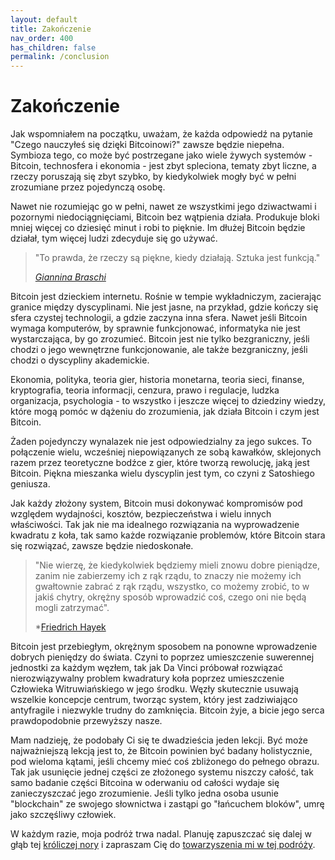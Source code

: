 ```yaml
---
layout: default
title: Zakończenie
nav_order: 400
has_children: false
permalink: /conclusion
---
```


# Zakończenie

Jak wspomniałem na początku, uważam, że każda odpowiedź na pytanie "Czego nauczyłeś się dzięki Bitcoinowi?" zawsze będzie niepełna. Symbioza tego, co może być postrzegane jako wiele żywych systemów - Bitcoin, technosfera i ekonomia - jest zbyt spleciona, tematy zbyt liczne, a rzeczy poruszają się zbyt szybko, by kiedykolwiek mogły być w pełni zrozumiane przez pojedynczą osobę.

Nawet nie rozumiejąc go w pełni, nawet ze wszystkimi jego dziwactwami i pozornymi niedociągnięciami, Bitcoin bez wątpienia działa. Produkuje bloki mniej więcej co dziesięć minut i robi to pięknie. Im dłużej Bitcoin będzie działał, tym więcej ludzi zdecyduje się go używać.

> "To prawda, że rzeczy są piękne, kiedy działają. Sztuka jest funkcją."
>
> *[Giannina Braschi](https://en.wikipedia.org/wiki/Empire_of_Dreams_(poetry_collection))*

Bitcoin jest dzieckiem internetu. Rośnie w tempie wykładniczym, zacierając granice między dyscyplinami. Nie jest jasne, na przykład, gdzie kończy się sfera czystej technologii, a gdzie zaczyna inna sfera. Nawet jeśli Bitcoin wymaga komputerów, by sprawnie funkcjonować, informatyka nie jest wystarczająca, by go zrozumieć. Bitcoin jest nie tylko bezgraniczny, jeśli chodzi o jego wewnętrzne funkcjonowanie, ale także bezgraniczny, jeśli chodzi o dyscypliny akademickie.

Ekonomia, polityka, teoria gier, historia monetarna, teoria sieci, finanse, kryptografia, teoria informacji, cenzura, prawo i regulacje, ludzka organizacja, psychologia - to wszystko i jeszcze więcej to dziedziny wiedzy, które mogą pomóc w dążeniu do zrozumienia, jak działa Bitcoin i czym jest Bitcoin.

Żaden pojedynczy wynalazek nie jest odpowiedzialny za jego sukces. To połączenie wielu, wcześniej niepowiązanych ze sobą kawałków, sklejonych razem przez teoretyczne bodźce z gier, które tworzą rewolucję, jaką jest Bitcoin. Piękna mieszanka wielu dyscyplin jest tym, co czyni z Satoshiego geniusza.

Jak każdy złożony system, Bitcoin musi dokonywać kompromisów pod względem wydajności, kosztów, bezpieczeństwa i wielu innych właściwości. Tak jak nie ma idealnego rozwiązania na wyprowadzenie kwadratu z koła, tak samo każde rozwiązanie problemów, które Bitcoin stara się rozwiązać, zawsze będzie niedoskonałe.

> "Nie wierzę, że kiedykolwiek będziemy mieli znowu dobre pieniądze, zanim nie zabierzemy ich z rąk rządu, to znaczy nie możemy ich gwałtownie zabrać z rąk rządu, wszystko, co możemy zrobić, to w jakiś chytry, okrężny sposób wprowadzić coś, czego oni nie będą mogli zatrzymać".
> 
> *[Friedrich Hayek](https://www.youtube.com/watch?v=EYhEDxFwFRU&t=1124s)

Bitcoin jest przebiegłym, okrężnym sposobem na ponowne wprowadzenie dobrych pieniędzy do świata. Czyni to poprzez umieszczenie suwerennej jednostki za każdym węzłem, tak jak Da Vinci próbował rozwiązać nierozwiązywalny problem kwadratury koła poprzez umieszczenie Człowieka Witruwiańskiego w jego środku. Węzły skutecznie usuwają wszelkie koncepcje centrum, tworząc system, który jest zadziwiająco antyfragile i niezwykle trudny do zamknięcia. Bitcoin żyje, a bicie jego serca prawdopodobnie przewyższy nasze.

Mam nadzieję, że podobały Ci się te dwadzieścia jeden lekcji. Być może najważniejszą lekcją jest to, że Bitcoin powinien być badany holistycznie, pod wieloma kątami, jeśli chcemy mieć coś zbliżonego do pełnego obrazu. Tak jak usunięcie jednej części ze złożonego systemu niszczy całość, tak samo badanie części Bitcoina w oderwaniu od całości wydaje się zanieczyszczać jego zrozumienie. Jeśli tylko jedna osoba usunie "blockchain" ze swojego słownictwa i zastąpi go "łańcuchem bloków", umrę jako szczęśliwy człowiek.

W każdym razie, moja podróż trwa nadal. Planuję zapuszczać się dalej w głąb tej [króliczej nory](https://21lessons.com/rabbithole) i zapraszam Cię do [towarzyszenia mi w tej podróży](https://www.patreon.com/dergigi).
